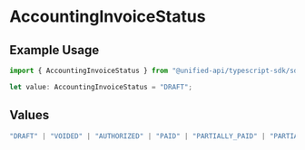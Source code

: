 # AccountingInvoiceStatus

## Example Usage

```typescript
import { AccountingInvoiceStatus } from "@unified-api/typescript-sdk/sdk/models/shared";

let value: AccountingInvoiceStatus = "DRAFT";
```

## Values

```typescript
"DRAFT" | "VOIDED" | "AUTHORIZED" | "PAID" | "PARTIALLY_PAID" | "PARTIALLY_REFUNDED" | "REFUNDED"
```